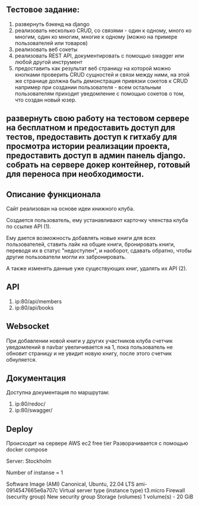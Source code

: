 ## Тестовое задание:
1. развернуть бэкенд на django
2. реализовать несколько CRUD, со связями - один к одному, много ко многим, 
один ко многим, многие к одному (можно на примере пользователей или товаров)
3. реализовать веб сокеты
4. реализовать REST API, документировать с помощью swagger или любой другой инструмент
5. предоставить как результат веб страницу на которой можно кнопками проверить 
CRUD сущностей и связи между ними, на этой же странице должна быть демонстрация 
привязки сокетов к CRUD например при создании пользователя - всем остальным пользователям 
приходит уведомление с помощью сокетов о том, что создан новый юзер.

развернуть свою работу на тестовом сервере на бесплатном и предоставить доступ для тестов, 
предоставить доступ к гитхабу для просмотра истории реализации проекта, 
предоставить доступ в админ панель django.
собрать на сервере докер контейнер, готовый для переноса при необходимости.
-----------
## Описание функционала

Сайт реализован на основе идеи книжного клуба.

Создается пользователь, ему устанавливают карточку членства клуба по ссылке API (1).

Ему дается возможность добавлять новые книги для всех пользователей,
ставить лайк на общие книги, бронировать книги, переводя их в статус "недоступен",
и наоборот, сдавать обратно, чтобы другие пользователи могли их забронировать.

А также изменять данные уже существующих книг, удалять их API (2).

## API

1) ip:80/api/members
2) ip:80/api/books

## Websocket

При добавлении новой книги у других участников клуба счетчик уведомлений в navbar увеличивается на 1, 
пока пользователь не обновит страницу и не увидит новую книгу, после этого счетчик обнуляется.

## Документация

Доступна документация по маршрутам:

1) ip:80/redoc/
2) ip:80/swagger/

## Deploy

Происходит на сервере AWS ec2 free tier
Разворачивается с помощью docker compose

Server: Stockholm

Number of instanse = 1

Software Image (AMI)
Canonical, Ubuntu, 22.04 LTS
ami-0914547665e6a707c
Virtual server type (instance type)
t3.micro
Firewall (security group)
New security group
Storage (volumes)
1 volume(s) - 20 GiB
